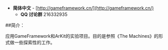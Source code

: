 

- **简体中文** - [http://gameframework.cn/](http://gameframework.cn/)
  - **QQ 讨论群** 216332935

##简介：

应用GameFramework和ArKit的实验项目。目的是参照《The Machines》的形式做一些探索性的工作。
